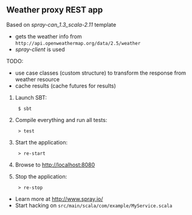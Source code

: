 ## Weather proxy REST app

Based on _spray-can_1.3_scala-2.11_ template

* gets the weather info from `http://api.openweathermap.org/data/2.5/weather`
* _spray-client_ is used

TODO:
* use case classes (custom structure) to transform the response from weather resource
* cache results (cache futures for results)

1. Launch SBT:

        $ sbt

2. Compile everything and run all tests:

        > test

3. Start the application:

        > re-start

4. Browse to [http://localhost:8080](http://localhost:8080/)

5. Stop the application:

        > re-stop


- Learn more at http://www.spray.io/
- Start hacking on `src/main/scala/com/example/MyService.scala`
